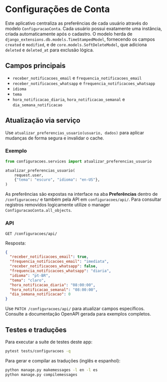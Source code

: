 # Configurações de Conta

Este aplicativo centraliza as preferências de cada usuário através do modelo
`ConfiguracaoConta`. Cada usuário possui exatamente uma instância, criada
automaticamente após o cadastro. O modelo herda de
`django_extensions.db.models.TimeStampedModel`, fornecendo os campos
`created` e `modified`, e de `core.models.SoftDeleteModel`, que adiciona
`deleted` e `deleted_at` para exclusão lógica.

## Campos principais

- `receber_notificacoes_email` e `frequencia_notificacoes_email`
- `receber_notificacoes_whatsapp` e `frequencia_notificacoes_whatsapp`
- `idioma`
- `tema`
- `hora_notificacao_diaria`, `hora_notificacao_semanal` e `dia_semana_notificacao`

## Atualização via serviço

Use `atualizar_preferencias_usuario(usuario, dados)` para aplicar mudanças de
forma segura e invalidar o cache.

### Exemplo

```python
from configuracoes.services import atualizar_preferencias_usuario

atualizar_preferencias_usuario(
    request.user,
    {"tema": "escuro", "idioma": "en-US"},
)
```

As preferências são expostas na interface na aba **Preferências** dentro de
`/configuracoes/` e também pela API em `configuracoes/api/`.
Para consultar registros removidos logicamente utilize o manager
`ConfiguracaoConta.all_objects`.

### API

```
GET /configuracoes/api/
```

Resposta:

```json
{
  "receber_notificacoes_email": true,
  "frequencia_notificacoes_email": "imediata",
  "receber_notificacoes_whatsapp": false,
  "frequencia_notificacoes_whatsapp": "diaria",
  "idioma": "pt-BR",
  "tema": "claro",
  "hora_notificacao_diaria": "08:00:00",
  "hora_notificacao_semanal": "08:00:00",
  "dia_semana_notificacao": 0
}
```

Use `PATCH /configuracoes/api/` para atualizar campos específicos. Consulte a
documentação OpenAPI gerada para exemplos completos.

## Testes e traduções

Para executar a suíte de testes deste app:

```bash
pytest tests/configuracoes -q
```

Para gerar e compilar as traduções (inglês e espanhol):

```bash
python manage.py makemessages -l en -l es
python manage.py compilemessages
```

